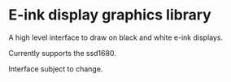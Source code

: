 # E-ink display graphics library

A high level interface to draw on black and white e-ink displays.

Currently supports the ssd1680.

Interface subject to change.
